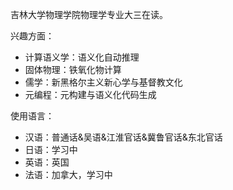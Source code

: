 吉林大学物理学院物理学专业大三在读。

兴趣方面：
- 计算语义学：语义化自动推理
- 固体物理：铁氧化物计算
- 儒学：新黑格尔主义新心学与基督教文化
- 元编程：元构建与语义化代码生成

使用语言：
- 汉语：普通话&吴语&江淮官话&冀鲁官话&东北官话
- 日语：学习中
- 英语：英国
- 法语：加拿大，学习中
